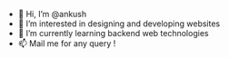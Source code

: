- 👋 Hi, I’m @ankush
- 👀 I’m interested in designing and developing websites
- 🌱 I’m currently learning backend web technologies 
- 📫 Mail me for any query !

<!---
ankush2345/ankush2345 is a ✨ special ✨ repository because its `README.md` (this file) appears on your GitHub profile.
You can click the Preview link to take a look at your changes.
--->

